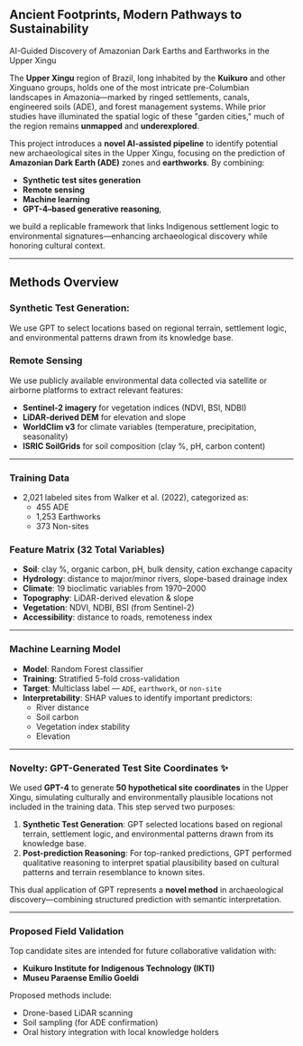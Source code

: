 ## Ancient Footprints, Modern Pathways to Sustainability
AI-Guided Discovery of Amazonian Dark Earths and Earthworks in the Upper Xingu

The **Upper Xingu** region of Brazil, long inhabited by the **Kuikuro** and other Xinguano groups, holds one of the most intricate pre-Columbian landscapes in Amazonia—marked by ringed settlements, canals, engineered soils (ADE), and forest management systems. While prior studies have illuminated the spatial logic of these "garden cities," much of the region remains **unmapped** and **underexplored**.

This project introduces a **novel AI-assisted pipeline** to identify potential new archaeological sites in the Upper Xingu, focusing on the prediction of **Amazonian Dark Earth (ADE)** zones and **earthworks**. By combining:
- **Synthetic test sites generation**
- **Remote sensing**  
- **Machine learning**  
- **GPT-4–based generative reasoning**,  

we build a replicable framework that links Indigenous settlement logic to environmental signatures—enhancing archaeological discovery while honoring cultural context.

---

## Methods Overview
### Synthetic Test Generation: 
We use GPT to select locations based on regional terrain, settlement logic, and environmental patterns drawn from its knowledge base.

### Remote Sensing
We use publicly available environmental data collected via satellite or airborne platforms to extract relevant features:
- **Sentinel-2 imagery** for vegetation indices (NDVI, BSI, NDBI)
- **LiDAR-derived DEM** for elevation and slope
- **WorldClim v3** for climate variables (temperature, precipitation, seasonality)
- **ISRIC SoilGrids** for soil composition (clay %, pH, carbon content)

---

### Training Data
- 2,021 labeled sites from Walker et al. (2022), categorized as:
  - 455 ADE  
  - 1,253 Earthworks  
  - 373 Non-sites

### Feature Matrix (32 Total Variables)
- **Soil**: clay %, organic carbon, pH, bulk density, cation exchange capacity  
- **Hydrology**: distance to major/minor rivers, slope-based drainage index  
- **Climate**: 19 bioclimatic variables from 1970–2000  
- **Topography**: LiDAR-derived elevation & slope  
- **Vegetation**: NDVI, NDBI, BSI (from Sentinel-2)  
- **Accessibility**: distance to roads, remoteness index  

---

### Machine Learning Model
- **Model**: Random Forest classifier  
- **Training**: Stratified 5-fold cross-validation  
- **Target**: Multiclass label — `ADE`, `earthwork`, or `non-site`  
- **Interpretability**: SHAP values to identify important predictors:
  - River distance  
  - Soil carbon  
  - Vegetation index stability  
  - Elevation  

---

### Novelty: GPT-Generated Test Site Coordinates ✨

We used **GPT-4** to generate **50 hypothetical site coordinates** in the Upper Xingu, simulating culturally and environmentally plausible locations not included in the training data. This step served two purposes:

1. **Synthetic Test Generation**: GPT selected locations based on regional terrain, settlement logic, and environmental patterns drawn from its knowledge base.
2. **Post-prediction Reasoning**: For top-ranked predictions, GPT performed qualitative reasoning to interpret spatial plausibility based on cultural patterns and terrain resemblance to known sites.

This dual application of GPT represents a **novel method** in archaeological discovery—combining structured prediction with semantic interpretation.

---

### Proposed Field Validation
Top candidate sites are intended for future collaborative validation with:
- **Kuikuro Institute for Indigenous Technology (IKTI)**
- **Museu Paraense Emílio Goeldi**

Proposed methods include:
- Drone-based LiDAR scanning  
- Soil sampling (for ADE confirmation)  
- Oral history integration with local knowledge holders  


